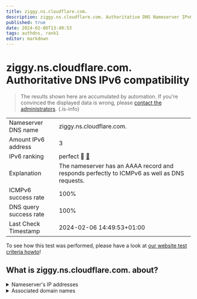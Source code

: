 ```yaml
---
title: ziggy.ns.cloudflare.com.
description: ziggy.ns.cloudflare.com. Authoritative DNS Nameserver IPv6 compatibility
published: true
date: 2024-02-06T13:49:53
tags: authdns, rank1
editor: markdown
---
```


# ziggy.ns.cloudflare.com. Authoritative DNS IPv6 compatibility

> The results shown here are accumulated by automation. If you're convinced the displayed data is wrong, please [contact the administrators](/howto/chat). 
{.is-info}




|   |   |
| - | - |
| Nameserver DNS name | ziggy.ns.cloudflare.com.
| Amount IPv6 address | 3
| IPv6 ranking | perfect :1st_place_medal: [🔗](/howto/ranking) |
| Explanation | The nameserver has an AAAA record and responds perfectly to ICMPv6 as well as DNS requests. |
| ICMPv6 success rate | 100%|
| DNS query success rate | 100% |
| Last Check Timestamp | 2024-02-06 14:49:53+01:00 |

To see how this test was performed, please have a look at [our website test criteria howto](/howto/testcriteria/authdns)!


## What is ziggy.ns.cloudflare.com. about?




<details>
<summary>Nameserver's IP addresses</summary>

2803:f800:50::6ca2:c2ed

2606:4700:50::a29f:26ed

2a06:98c1:50::ac40:22ed

</details>



<details>
<summary>Associated domain names</summary>

opencv.org

</details>
